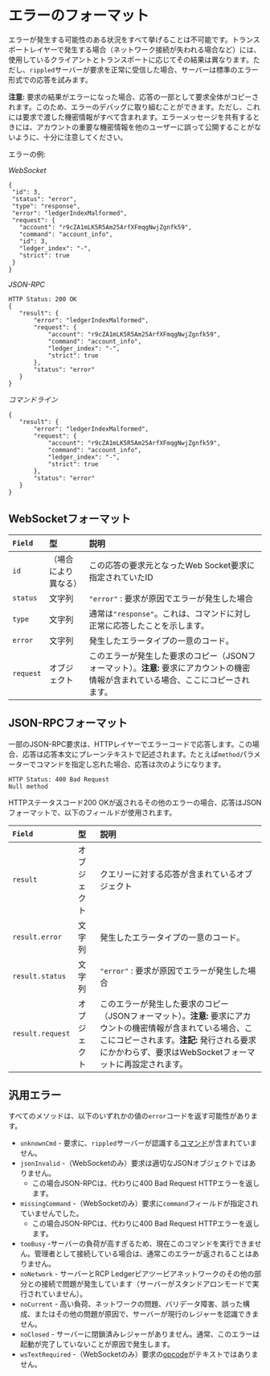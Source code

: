 # エラーのフォーマット

エラーが発生する可能性のある状況をすべて挙げることは不可能です。トランスポートレイヤーで発生する場合（ネットワーク接続が失われる場合など）には、使用しているクライアントとトランスポートに応じてその結果は異なります。ただし、`rippled`サーバーが要求を正常に受信した場合、サーバーは標準のエラー形式での応答を試みます。

**注意:** 要求の結果がエラーになった場合、応答の一部として要求全体がコピーされます。このため、エラーのデバッグに取り組むことができます。ただし、これには要求で渡した機密情報がすべて含まれます。エラーメッセージを共有するときには、アカウントの重要な機密情報を他のユーザーに誤って公開することがないように、十分に注意してください。


エラーの例:

<!-- MULTICODE_BLOCK_START -->

*WebSocket*

```
{
 "id": 3,
 "status": "error",
 "type": "response",
 "error": "ledgerIndexMalformed",
 "request": {
   "account": "r9cZA1mLK5R5Am25ArfXFmqgNwjZgnfk59",
   "command": "account_info",
   "id": 3,
   "ledger_index": "-",
   "strict": true
 }
}
```

*JSON-RPC*

```
HTTP Status: 200 OK
{
   "result": {
       "error": "ledgerIndexMalformed",
       "request": {
           "account": "r9cZA1mLK5R5Am25ArfXFmqgNwjZgnfk59",
           "command": "account_info",
           "ledger_index": "-",
           "strict": true
       },
       "status": "error"
   }
}
```

*コマンドライン*

```
{
   "result": {
       "error": "ledgerIndexMalformed",
       "request": {
           "account": "r9cZA1mLK5R5Am25ArfXFmqgNwjZgnfk59",
           "command": "account_info",
           "ledger_index": "-",
           "strict": true
       },
       "status": "error"
   }
}
```

<!-- MULTICODE_BLOCK_END -->


## WebSocketフォーマット

| `Field`   | 型     | 説明                                           |
|:----------|:---------|:------------------------------------------------------|
| `id`      | （場合により異なる） | この応答の要求元となったWeb Socket要求に指定されていたID |
| `status`  | 文字列   | `"error"` : 要求が原因でエラーが発生した場合              |
| `type`    | 文字列   | 通常は`"response"`。これは、コマンドに対し正常に応答したことを示します。 |
| `error`   | 文字列   | 発生したエラータイプの一意のコード。     |
| `request` | オブジェクト   | このエラーが発生した要求のコピー（JSONフォーマット）。**注意:** 要求にアカウントの機密情報が含まれている場合、ここにコピーされます。 |


## JSON-RPCフォーマット

一部のJSON-RPC要求は、HTTPレイヤーでエラーコードで応答します。この場合、応答は応答本文にプレーンテキストで記述されます。たとえば`method`パラメーターでコマンドを指定し忘れた場合、応答は次のようになります。

```
HTTP Status: 400 Bad Request
Null method
```

HTTPステータスコード200 OKが返されるその他のエラーの場合、応答はJSONフォーマットで、以下のフィールドが使用されます。

| `Field`          | 型   | 説明                                      |
|:-----------------|:-------|:-------------------------------------------------|
| `result`         | オブジェクト | クエリーに対する応答が含まれているオブジェクト      |
| `result.error`   | 文字列 | 発生したエラータイプの一意のコード。 |
| `result.status`  | 文字列 | `"error"` : 要求が原因でエラーが発生した場合         |
| `result.request` | オブジェクト | このエラーが発生した要求のコピー（JSONフォーマット）。**注意:** 要求にアカウントの機密情報が含まれている場合、ここにコピーされます。**注記:** 発行される要求にかかわらず、要求はWebSocketフォーマットに再設定されます。 |


## 汎用エラー

すべてのメソッドは、以下のいずれかの値の`error`コードを返す可能性があります。

* `unknownCmd` - 要求に、`rippled`サーバーが認識する[コマンド](rippled-api.html)が含まれていません。
* `jsonInvalid` -（WebSocketのみ）要求は適切なJSONオブジェクトではありません。
    * この場合JSON-RPCは、代わりに400 Bad Request HTTPエラーを返します。
* `missingCommand` -（WebSocketのみ）要求に`command`フィールドが指定されていませんでした。
    * この場合JSON-RPCは、代わりに400 Bad Request HTTPエラーを返します。
* `tooBusy` -サーバーの負荷が高すぎるため、現在このコマンドを実行できません。管理者として接続している場合は、通常このエラーが返されることはありません。
* `noNetwork` - サーバーとRCP Ledgerピアツーピアネットワークのその他の部分との接続で問題が発生しています（サーバーがスタンドアロンモードで実行されていません）。
* `noCurrent` - 高い負荷、ネットワークの問題、バリデータ障害、誤った構成、またはその他の問題が原因で、サーバーが現行のレジャーを認識できません。
* `noClosed` - サーバーに閉鎖済みレジャーがありません。通常、このエラーは起動が完了していないことが原因で発生します。
* `wsTextRequired` -（WebSocketのみ）要求の[opcode](https://tools.ietf.org/html/rfc6455#section-5.2)がテキストではありません。

